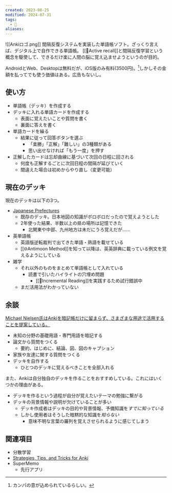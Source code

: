 ```yaml
---
created: 2023-08-25
modified: 2024-07-31
tags:
  - 🧰
aliases: 
---
```

![[Ankiロゴ.png]]
間隔反復システムを実装した単語帳ソフト。ざっくり言えば、デジタル上で自作できる単語帳。
[[📝Active recall]]と間隔反復学習という概念を駆使して、できるだけ楽に人間の脳に覚え込ませようというのが目的。

AndroidとWeb、Desktopは無料だが、iOS版のみ有料(3500円)。[^カンパの意]しかしその金額を払ってでも使う価値はある。広告もないし。

[^カンパの意]: カンパの意が込められているらしい。

## 使い方
- 単語帳（デッキ）を作成する
- デッキに入れる単語カードを作成する
	- 表面に覚えたいことや質問を書く
	- 裏面に答えを書く
- 単語カードを繰る
	- 結果に従って回答ボタンを選ぶ
		- 「楽勝」「正解」「難しい」の3種類がある
		- 思い出せなければ「もう一度」を押す
- 正解したカードは忘却曲線に基づいて次回の日程に回される
	- 何度も正解するごとに次回日程の間隔が延びていく
	- 間違えた場合は初めからやり直し（変更可能）

## 現在のデッキ
現在のデッキは以下の3つ。
- [Japanese Prefectures](https://ankiweb.net/shared/info/2639768625)
	- 既存のデッキ。日本地図の知識がボロボロだったので覚えようとした
	- 2年使った結果、半数以上の県の場所は記憶できた
		- 北関東や中部、九州地方は未だにうろ覚えだが……
- 英単語帳
	- 英語版逆転裁判で出てきた単語・熟語を載せている
	- [[🌐Antimoon Method]]を知って以降は、英英辞典に載っている例文を覚えるようにしている
- 雑学
	- それ以外のものをまとめて単語帳として入れている
		- 読書で引いたハイライトの穴埋め問題
			- [[📝Incremental Reading]]を実践するため試行錯誤中
	- まだ活用法がわかっていない

## 余談
[Michael Nielsen氏はAnkiを暗記帳だけに留まらず、さまざまな用途で活用することを提案している。](http://augmentingcognition.com/ltm.html)
- 未知の分野の基礎用語・専門用語を暗記する
- 論文から質問をつくる
	- 要約、はじめに、結論、図、図のキャプション
- 家族や友達に関する質問をつくる
- デッキを自作する
	- ひとつのデッキに覚えるべきことを全部入れる 

また、Ankiは自分独自のデッキを作ることをおすすめしている。これにはいくつかの理由がある。
- デッキを作るという過程が自分が覚えたいテーマの勉強に繋がる
- デッキの背景情報や説明が欠けていることが多い
	- デッキ作成者はデッキの目的や背景情報、予備知識を*すでに知っている*
	- しかし使用者はそうした暗黙的な知識を*知らない*
		- 意味不明な言葉の羅列を覚えさせられるように感じてしまう

## 関連項目
- 分散学習
- [Strategies, Tips, and Tricks for Anki](https://senrigan.io/blog/everything-i-know-strategies-tips-and-tricks-for-spaced-repetition-anki/)
- SuperMemo
	- 先行アプリ
